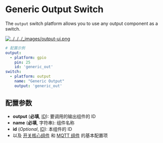 # Generic Output Switch

The `output` switch platform allows you to use any output component as a switch.

[![../../../_images/output-ui.png](https://esphomelib.com/_images/output-ui.png)](https://esphomelib.com/_images/output-ui.png)

```yaml
# 配置示例
output:
  - platform: gpio
    pin: 25
    id: 'generic_out'
switch:
  - platform: output
    name: "Generic Output"
    output: 'generic_out'
```

## 配置参数

- **output** (**必填**, [ID](esphome/guides/configuration-types#id)): 要调用的输出组件的 ID
- **name** (**必填**, 字符串): 组件名称
- **id** (*Optional*, [ID](esphome/guides/configuration-types#id)): 本组件的 ID
- 以及 [开关核心组件](esphome/components/switch/) 和 [MQTT 组件](esphome/components/mqtt#MQTT-组件基本配置项) 的基本配置项


